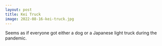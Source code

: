```yaml
---
layout: post
title: Kei Truck
image: 2022-08-16-kei-truck.jpg
---
```


Seems as if everyone got either a dog or a Japanese light truck during the pandemic. 

